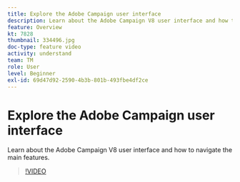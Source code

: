 ```yaml
---
title: Explore the Adobe Campaign user interface
description: Learn about the Adobe Campaign V8 user interface and how to navigate the main features.
feature: Overview
kt: 7828
thumbnail: 334496.jpg
doc-type: feature video
activity: understand
team: TM
role: User
level: Beginner
exl-id: 69d47d92-2590-4b3b-801b-493fbe4df2ce
---
```

# Explore the Adobe Campaign user interface

Learn about the Adobe Campaign V8 user interface and how to navigate the main features.

>[!VIDEO](https://video.tv.adobe.com/v/334496?quality=12&learn=on)
